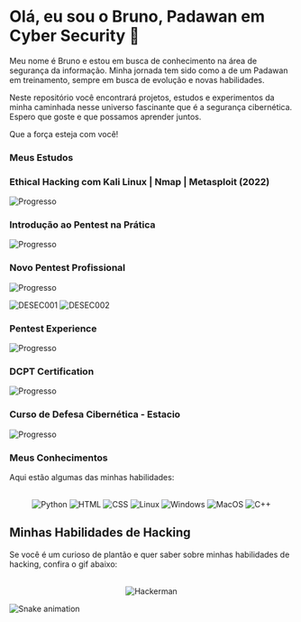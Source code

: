 # Olá, eu sou o Bruno, Padawan em Cyber Security 👋

 Meu nome é Bruno e estou em busca de conhecimento na área de segurança da informação. Minha jornada tem sido como a de um Padawan em treinamento, sempre em busca de evolução e novas habilidades.

Neste repositório você encontrará projetos, estudos e experimentos da minha caminhada nesse universo fascinante que é a segurança cibernética. Espero que goste e que possamos aprender juntos.

Que a força esteja com você!

### Meus Estudos

### Ethical Hacking com Kali Linux | Nmap | Metasploit (2022)
![Progresso](https://progress-bar.dev/40/?title=Em%20andamento)

### Introdução ao Pentest na Prática
![Progresso](https://progress-bar.dev/100/?title=Concluído)

### Novo Pentest Profissional
![Progresso](https://progress-bar.dev/25/?title=Em%20andamento)
<div align="left">
  <img src="https://i.imgur.com/xiYwGbV.png" alt="DESEC001">
  <img src="https://i.imgur.com/E8gSAhp.png" alt="DESEC002">
</div>

### Pentest Experience
![Progresso](https://progress-bar.dev/0/?title=Pendente)

### DCPT Certification
![Progresso](https://progress-bar.dev/0/?title=Pendente)

### Curso de Defesa Cibernética - Estacio
![Progresso](https://progress-bar.dev/0/?title=Pendente)

### Meus Conhecimentos

Aqui estão algumas das minhas habilidades:
<div align="center">
  <br/>
  <img src="https://img.icons8.com/color/48/000000/python.png" alt="Python">
  <img src="https://img.icons8.com/color/48/000000/html-5.png" alt="HTML">
  <img src="https://img.icons8.com/color/48/000000/css3.png" alt="CSS">
  <img src="https://img.icons8.com/color/48/000000/linux--v1.png" alt="Linux">
  <img src="https://img.icons8.com/color/48/000000/windows-logo.png" alt="Windows">
  <img src="https://img.icons8.com/color/48/000000/mac-os.png" alt="MacOS">
  <img src="https://img.icons8.com/color/48/000000/c-plus-plus-logo.png" alt="C++">
</div>

## Minhas Habilidades de Hacking

Se você é um curioso de plantão e quer saber sobre minhas habilidades de hacking, confira o gif abaixo:

<div align="center">
  <br/>
  <img src="https://media.giphy.com/media/13HgwGsXF0aiGY/giphy.gif" alt="Hackerman">
</div>

![Snake animation](https://github.com/LuigiGF/LuigiGF/blob/output/github-contribution-grid-snake.svg)

<!--
**brunorhis/brunorhis** is a ✨ _special_ ✨ repository because its `README.md` (this file) appears on your GitHub profile.

Here are some ideas to get you started:

- 🔭 I’m currently working on ...
- 🌱 I’m currently learning ...
- 👯 I’m looking to collaborate on ...
- 🤔 I’m looking for help with ...
- 💬 Ask me about ...
- 📫 How to reach me: ...
- 😄 Pronouns: ...
- ⚡ Fun fact: ...
-->
